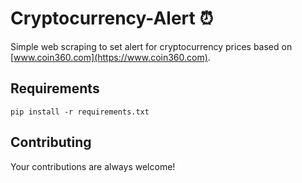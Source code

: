 # Cryptocurrency-Alert :alarm_clock:
Simple web scraping to set alert for cryptocurrency prices based on [www.coin360.com](https://www.coin360.com).

## Requirements
```
pip install -r requirements.txt
```

## Contributing
Your contributions are always welcome!
